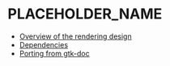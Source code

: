# PLACEHOLDER_NAME

* [Overview of the rendering design](design.markdown)
* [Dependencies](dependencies.markdown)
* [Porting from gtk-doc](porting.markdown)

